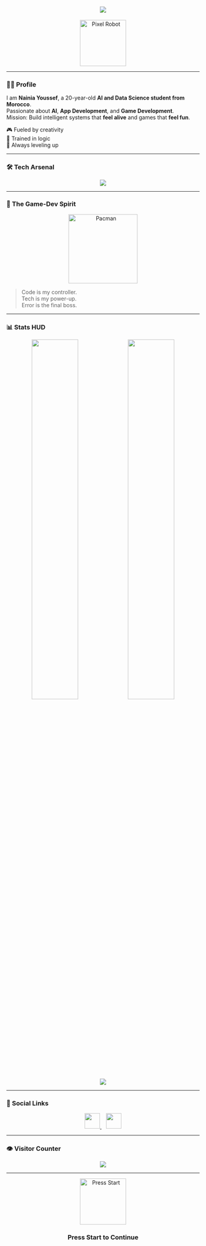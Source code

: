 <!-- Cyber Title -->
<h1 align="center">
  <img src="https://readme-typing-svg.herokuapp.com?font=Press+Start+2P&size=25&duration=3500&pause=1000&color=00F7F6&center=true&vCenter=true&width=900&lines=🤖+Welcome+to+my+Coding+Zone;👾+Game+Developer+%7C+AI+Explorer;✨+Smart+Tech+Meets+Pixel+Dreams" />
</h1>

<p align="center">
  <img src="https://media.giphy.com/media/PHm3JHcahH2W0/giphy.gif" width="120" alt="Pixel Robot"/>
</p>

---

### 👨‍💻 Profile

I am **Nainia Youssef**, a 20-year-old **AI and Data Science student from Morocco**.  
Passionate about **AI**, **App Development**, and **Game Development**.  
Mission: Build intelligent systems that **feel alive** and games that **feel fun**.

🎮 Fueled by creativity  
🤖 Trained in logic  
🚀 Always leveling up

---

### 🛠 Tech Arsenal

<p align="center">
  <img src="https://skillicons.dev/icons?i=c,python,js,react,nodejs,express,git,github,godot,html,css,sql,chartjs&perline=8" />
</p>

---

### 🎨 The Game-Dev Spirit

<p align="center">
  <img src="https://media.giphy.com/media/sULKEgDMX8LcI/giphy.gif" width="180" alt="Pacman" />
</p>

> Code is my controller.  
> Tech is my power-up.  
> Error is the final boss.

---

### 📊 Stats HUD

<p align="center">
  <img width="49%" src="https://github-readme-streak-stats.herokuapp.com/?user=NainiaYoussef&theme=tokyonight&hide_border=true" />
  <img width="49%" src="https://github-readme-stats.vercel.app/api?username=NainiaYoussef&show_icons=true&theme=tokyonight&hide_border=true" />
</p>

<p align="center">
  <img src="https://github-readme-activity-graph.vercel.app/graph?username=NainiaYoussef&theme=react-dark&area=true" />
</p>

---

### 🤝 Social Links

<p align="center">
<a href="https://www.linkedin.com/in/youssef-nainia-6964842a4">
  <img src="https://skillicons.dev/icons?i=linkedin" height="40"/>
</a>
&nbsp;&nbsp;
<a href="https://www.instagram.com/ousseef.exe/">
  <img src="https://skillicons.dev/icons?i=instagram" height="40"/>
</a>
</p>

---

### 👁 Visitor Counter

<p align="center">
  <img src="https://komarev.com/ghpvc/?username=NainiaYoussef&label=Profile+Visits&color=red&style=for-the-badge" />
</p>

---

<p align="center">
  <img src="https://media.giphy.com/media/3o7btZnTQ1jz7yGw1G/giphy.gif" width="120" alt="Press Start"/>
</p>

<h3 align="center">Press Start to Continue</h3>
